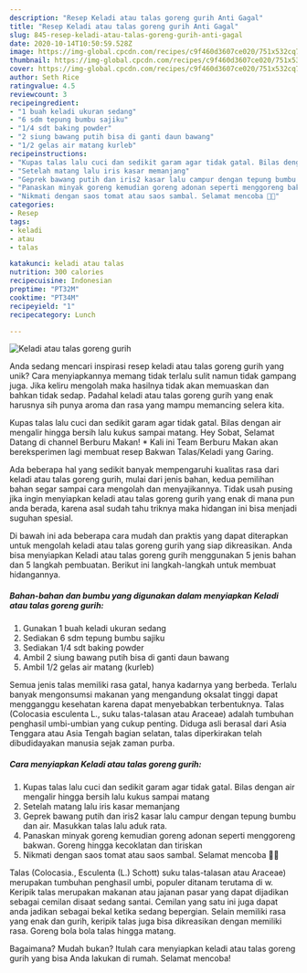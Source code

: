 ```yaml
---
description: "Resep Keladi atau talas goreng gurih Anti Gagal"
title: "Resep Keladi atau talas goreng gurih Anti Gagal"
slug: 845-resep-keladi-atau-talas-goreng-gurih-anti-gagal
date: 2020-10-14T10:50:59.528Z
image: https://img-global.cpcdn.com/recipes/c9f460d3607ce020/751x532cq70/keladi-atau-talas-goreng-gurih-foto-resep-utama.jpg
thumbnail: https://img-global.cpcdn.com/recipes/c9f460d3607ce020/751x532cq70/keladi-atau-talas-goreng-gurih-foto-resep-utama.jpg
cover: https://img-global.cpcdn.com/recipes/c9f460d3607ce020/751x532cq70/keladi-atau-talas-goreng-gurih-foto-resep-utama.jpg
author: Seth Rice
ratingvalue: 4.5
reviewcount: 3
recipeingredient:
- "1 buah keladi ukuran sedang"
- "6 sdm tepung bumbu sajiku"
- "1/4 sdt baking powder"
- "2 siung bawang putih bisa di ganti daun bawang"
- "1/2 gelas air matang kurleb"
recipeinstructions:
- "Kupas talas lalu cuci dan sedikit garam agar tidak gatal. Bilas dengan air mengalir hingga bersih lalu kukus sampai matang"
- "Setelah matang lalu iris kasar memanjang"
- "Geprek bawang putih dan iris2 kasar lalu campur dengan tepung bumbu dan air. Masukkan talas lalu aduk rata."
- "Panaskan minyak goreng kemudian goreng adonan seperti menggoreng bakwan. Goreng hingga kecoklatan dan tiriskan"
- "Nikmati dengan saos tomat atau saos sambal. Selamat mencoba 🤗🤗"
categories:
- Resep
tags:
- keladi
- atau
- talas

katakunci: keladi atau talas 
nutrition: 300 calories
recipecuisine: Indonesian
preptime: "PT32M"
cooktime: "PT34M"
recipeyield: "1"
recipecategory: Lunch

---
```



![Keladi atau talas goreng gurih](https://img-global.cpcdn.com/recipes/c9f460d3607ce020/751x532cq70/keladi-atau-talas-goreng-gurih-foto-resep-utama.jpg)

Anda sedang mencari inspirasi resep keladi atau talas goreng gurih yang unik? Cara menyiapkannya memang tidak terlalu sulit namun tidak gampang juga. Jika keliru mengolah maka hasilnya tidak akan memuaskan dan bahkan tidak sedap. Padahal keladi atau talas goreng gurih yang enak harusnya sih punya aroma dan rasa yang mampu memancing selera kita.

Kupas talas lalu cuci dan sedikit garam agar tidak gatal. Bilas dengan air mengalir hingga bersih lalu kukus sampai matang. Hey Sobat, Selamat Datang di channel Berburu Makan! * Kali ini Team Berburu Makan akan bereksperimen lagi membuat resep Bakwan Talas/Keladi yang Garing.

Ada beberapa hal yang sedikit banyak mempengaruhi kualitas rasa dari keladi atau talas goreng gurih, mulai dari jenis bahan, kedua pemilihan bahan segar sampai cara mengolah dan menyajikannya. Tidak usah pusing jika ingin menyiapkan keladi atau talas goreng gurih yang enak di mana pun anda berada, karena asal sudah tahu triknya maka hidangan ini bisa menjadi suguhan spesial.


Di bawah ini ada beberapa cara mudah dan praktis yang dapat diterapkan untuk mengolah keladi atau talas goreng gurih yang siap dikreasikan. Anda bisa menyiapkan Keladi atau talas goreng gurih menggunakan 5 jenis bahan dan 5 langkah pembuatan. Berikut ini langkah-langkah untuk membuat hidangannya.

<!--inarticleads1-->

##### Bahan-bahan dan bumbu yang digunakan dalam menyiapkan Keladi atau talas goreng gurih:

1. Gunakan 1 buah keladi ukuran sedang
1. Sediakan 6 sdm tepung bumbu sajiku
1. Sediakan 1/4 sdt baking powder
1. Ambil 2 siung bawang putih bisa di ganti daun bawang
1. Ambil 1/2 gelas air matang (kurleb)


Semua jenis talas memiliki rasa gatal, hanya kadarnya yang berbeda. Terlalu banyak mengonsumsi makanan yang mengandung oksalat tinggi dapat mengganggu kesehatan karena dapat menyebabkan terbentuknya. Talas (Colocasia esculenta L., suku talas-talasan atau Araceae) adalah tumbuhan penghasil umbi-umbian yang cukup penting. Diduga asli berasal dari Asia Tenggara atau Asia Tengah bagian selatan, talas diperkirakan telah dibudidayakan manusia sejak zaman purba. 

<!--inarticleads2-->

##### Cara menyiapkan Keladi atau talas goreng gurih:

1. Kupas talas lalu cuci dan sedikit garam agar tidak gatal. Bilas dengan air mengalir hingga bersih lalu kukus sampai matang
1. Setelah matang lalu iris kasar memanjang
1. Geprek bawang putih dan iris2 kasar lalu campur dengan tepung bumbu dan air. Masukkan talas lalu aduk rata.
1. Panaskan minyak goreng kemudian goreng adonan seperti menggoreng bakwan. Goreng hingga kecoklatan dan tiriskan
1. Nikmati dengan saos tomat atau saos sambal. Selamat mencoba 🤗🤗


Talas (Colocasia., Esculenta (L.) Schott) suku talas-talasan atau Araceae) merupakan tumbuhan penghasil umbi, populer ditanam terutama di w. Keripik talas merupakan makanan atau jajanan pasar yang dapat dijadikan sebagai cemilan disaat sedang santai. Cemilan yang satu ini juga dapat anda jadikan sebagai bekal ketika sedang bepergian. Selain memiliki rasa yang enak dan gurih, keripik talas juga bisa dikreasikan dengan memiliki rasa. Goreng bola bola talas hingga matang. 

Bagaimana? Mudah bukan? Itulah cara menyiapkan keladi atau talas goreng gurih yang bisa Anda lakukan di rumah. Selamat mencoba!
